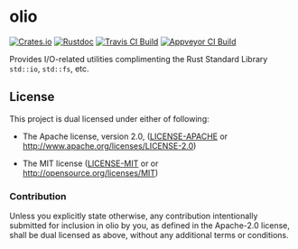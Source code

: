 # olio

[![Crates.io](https://img.shields.io/crates/v/olio.svg?maxAge=2592000)](https://crates.io/crates/olio)
[![Rustdoc](https://docs.rs/olio/badge.svg)](https://docs.rs/olio)
[![Travis CI Build](https://travis-ci.org/dekellum/olio.svg?branch=master)](https://travis-ci.org/dekellum/olio)
[![Appveyor CI Build](https://ci.appveyor.com/api/projects/status/0c2e9x4inktasxgf?svg=true)](https://ci.appveyor.com/project/dekellum/olio)

Provides I/O-related utilities complimenting the Rust Standard Library
`std::io`, `std::fs`, etc.

## License

This project is dual licensed under either of following:

* The Apache license, version 2.0, ([LICENSE-APACHE](LICENSE-APACHE)
  or http://www.apache.org/licenses/LICENSE-2.0)

* The MIT license ([LICENSE-MIT](LICENSE-MIT) or
  or http://opensource.org/licenses/MIT)

### Contribution

Unless you explicitly state otherwise, any contribution intentionally submitted
for inclusion in olio by you, as defined in the Apache-2.0 license, shall be
dual licensed as above, without any additional terms or conditions.
